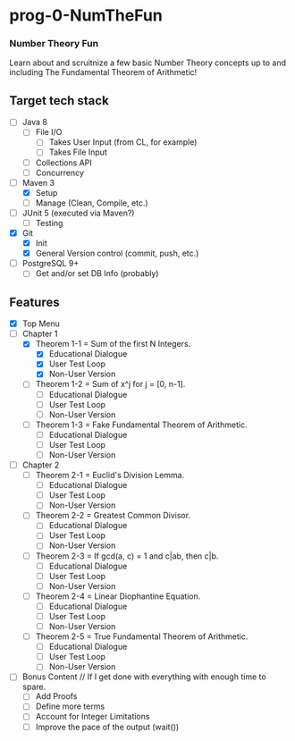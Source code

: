 # prog-0-NumTheFun
### Number Theory Fun
Learn about and scruitnize a few basic Number Theory concepts up to and including The Fundamental Theorem of Arithmetic!
## Target tech stack
- [ ] Java 8
  - [ ] File I/O
    - [ ] Takes User Input (from CL, for example)
    - [ ] Takes File Input
  - [ ] Collections API
  - [ ] Concurrency
- [ ] Maven 3
  - [X] Setup
  - [ ] Manage (Clean, Compile, etc.)
- [ ] JUnit 5 (executed via Maven?)
  - [ ] Testing
- [X] Git
  - [X] Init
  - [X] General Version control (commit, push, etc.)
- [ ] PostgreSQL 9+
  - [ ] Get and/or set DB Info (probably)

## Features
- [X] Top Menu
- [ ] Chapter 1
  - [x] Theorem 1-1 = Sum of the first N Integers.
    - [x] Educational Dialogue
    - [x] User Test Loop
    - [x] Non-User Version
  - [ ] Theorem 1-2 = Sum of x^j for j = [0, n-1].
    - [ ] Educational Dialogue
    - [ ] User Test Loop
    - [ ] Non-User Version
  - [ ] Theorem 1-3 = Fake Fundamental Theorem of Arithmetic.
    - [ ] Educational Dialogue
    - [ ] User Test Loop
    - [ ] Non-User Version
- [ ] Chapter 2
  - [ ] Theorem 2-1 = Euclid's Division Lemma.
    - [ ] Educational Dialogue
    - [ ] User Test Loop
    - [ ] Non-User Version
  - [ ] Theorem 2-2 = Greatest Common Divisor.
    - [ ] Educational Dialogue
    - [ ] User Test Loop
    - [ ] Non-User Version
  - [ ] Theorem 2-3 = If gcd(a, c) = 1 and c|ab, then c|b.
    - [ ] Educational Dialogue
    - [ ] User Test Loop
    - [ ] Non-User Version
  - [ ] Theorem 2-4 = Linear Diophantine Equation.
    - [ ] Educational Dialogue
    - [ ] User Test Loop
    - [ ] Non-User Version
  - [ ] Theorem 2-5 = True Fundamental Theorem of Arithmetic.
    - [ ] Educational Dialogue
    - [ ] User Test Loop
    - [ ] Non-User Version
- [ ] Bonus Content // If I get done with everything with enough time to spare. 
  - [ ] Add Proofs
  - [ ] Define more terms
  - [ ] Account for Integer Limitations
  - [ ] Improve the pace of the output (wait())